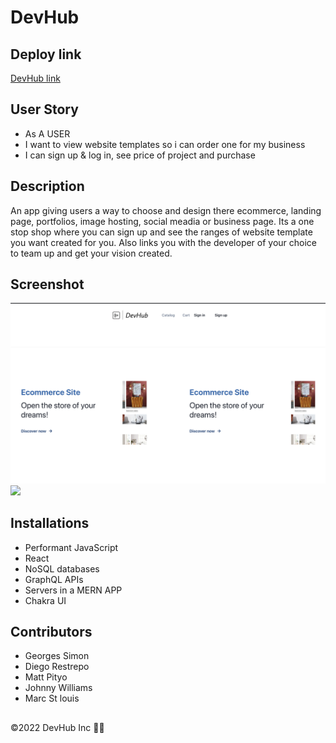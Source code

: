 # DevHub

## Deploy link
[DevHub link](https://whispering-island-67364.herokuapp.com/cart)

## User Story 
- As A USER
- I want to view website templates so i can order one for my business
- I can sign up & log in, see price of project and purchase

## Description 
An app  giving users a way to choose and design there ecommerce, landing page, portfolios, image hosting, social meadia or business page. Its a one stop shop where you can sign up and see the ranges of website template you want created for you. Also links you with the developer of your choice to team up and get your vision created.

## Screenshot
![](catalog.png)
![](chart.png)

## Installations
- Performant JavaScript
- React
- NoSQL databases
- GraphQL APIs
- Servers in a MERN APP
- Chakra UI


## Contributors
- Georges Simon
- Diego Restrepo
- Matt Pityo
- Johnny Williams
 - Marc St louis

##
©️2022 DevHub Inc :technologist:
